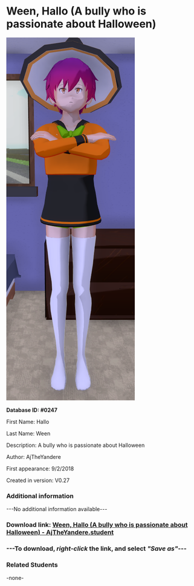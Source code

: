# Ween, Hallo (A bully who is passionate about Halloween)

<img src="../../Files/Images/Ween, Hallo (A bully who is passionate about Halloween).png" title="Ween, Hallo (A bully who is passionate about Halloween) - AjTheYandere">

**Database ID: #0247**

First Name: Hallo

Last Name: Ween

Description: A bully who is passionate about Halloween

Author: AjTheYandere

First appearance: 9/2/2018

Created in version: V0.27

### Additional information

---No additional information available---

### Download link: <a href="https://raw.githubusercontent.com/Arbiter1223/Daigaku-Gurashi-Custom-Students/master/Files/Student%20Files/Ween%2C%20Hallo%20(A%20bully%20who%20is%20passionate%20about%20Halloween)%20-%20AjTheYandere.student">Ween, Hallo (A bully who is passionate about Halloween) - AjTheYandere.student</a>

### ---**To download, _right-click_ the link, and select _"Save as"_**---

### Related Students

-none-
